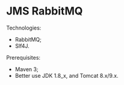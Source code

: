 # JMS RabbitMQ

Technologies:
- RabbitMQ;
- Slf4J.

Prerequisites:
- Maven 3;
- Better use JDK 1.8_x, and Tomcat 8.x/9.x.